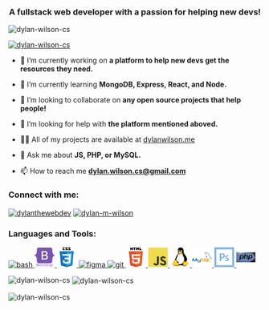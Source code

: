 <h3 align="center">A fullstack web developer with a passion for helping new devs!</h3>

<p align="left"> <img src="https://komarev.com/ghpvc/?username=dylan-wilson-cs&label=Profile%20views&color=0e75b6&style=flat" alt="dylan-wilson-cs" /> </p>

<p align="left"> <a href="https://github.com/ryo-ma/github-profile-trophy"><img src="https://github-profile-trophy.vercel.app/?username=dylan-wilson-cs" alt="dylan-wilson-cs" /></a> </p>

- 🔭 I’m currently working on **a platform to help new devs get the resources they need.**

- 🌱 I’m currently learning **MongoDB, Express, React, and Node.**

- 👯 I’m looking to collaborate on **any open source projects that help people!**

- 🤝 I’m looking for help with **the platform mentioned aboved.**

- 👨‍💻 All of my projects are available at [dylanwilson.me](dylanwilson.me)

- 💬 Ask me about **JS, PHP, or MySQL.**

- 📫 How to reach me **dylan.wilson.cs@gmail.com**

<h3 align="left">Connect with me:</h3>
<p align="left">
<a href="https://twitter.com/dylanthewebdev" target="blank"><img align="center" src="https://raw.githubusercontent.com/rahuldkjain/github-profile-readme-generator/master/src/images/icons/Social/twitter.svg" alt="dylanthewebdev" height="30" width="40" /></a>
<a href="https://linkedin.com/in/dylan-m-wilson" target="blank"><img align="center" src="https://raw.githubusercontent.com/rahuldkjain/github-profile-readme-generator/master/src/images/icons/Social/linked-in-alt.svg" alt="dylan-m-wilson" height="30" width="40" /></a>
</p>

<h3 align="left">Languages and Tools:</h3>
<p align="left"> <a href="https://www.gnu.org/software/bash/" target="_blank" rel="noreferrer"> <img src="https://www.vectorlogo.zone/logos/gnu_bash/gnu_bash-icon.svg" alt="bash" width="40" height="40"/> </a> <a href="https://getbootstrap.com" target="_blank" rel="noreferrer"> <img src="https://raw.githubusercontent.com/devicons/devicon/master/icons/bootstrap/bootstrap-plain-wordmark.svg" alt="bootstrap" width="40" height="40"/> </a> <a href="https://www.w3schools.com/css/" target="_blank" rel="noreferrer"> <img src="https://raw.githubusercontent.com/devicons/devicon/master/icons/css3/css3-original-wordmark.svg" alt="css3" width="40" height="40"/> </a> <a href="https://www.figma.com/" target="_blank" rel="noreferrer"> <img src="https://www.vectorlogo.zone/logos/figma/figma-icon.svg" alt="figma" width="40" height="40"/> </a> <a href="https://git-scm.com/" target="_blank" rel="noreferrer"> <img src="https://www.vectorlogo.zone/logos/git-scm/git-scm-icon.svg" alt="git" width="40" height="40"/> </a> <a href="https://www.w3.org/html/" target="_blank" rel="noreferrer"> <img src="https://raw.githubusercontent.com/devicons/devicon/master/icons/html5/html5-original-wordmark.svg" alt="html5" width="40" height="40"/> </a> <a href="https://developer.mozilla.org/en-US/docs/Web/JavaScript" target="_blank" rel="noreferrer"> <img src="https://raw.githubusercontent.com/devicons/devicon/master/icons/javascript/javascript-original.svg" alt="javascript" width="40" height="40"/> </a> <a href="https://www.linux.org/" target="_blank" rel="noreferrer"> <img src="https://raw.githubusercontent.com/devicons/devicon/master/icons/linux/linux-original.svg" alt="linux" width="40" height="40"/> </a> <a href="https://www.mysql.com/" target="_blank" rel="noreferrer"> <img src="https://raw.githubusercontent.com/devicons/devicon/master/icons/mysql/mysql-original-wordmark.svg" alt="mysql" width="40" height="40"/> </a> <a href="https://www.photoshop.com/en" target="_blank" rel="noreferrer"> <img src="https://raw.githubusercontent.com/devicons/devicon/master/icons/photoshop/photoshop-line.svg" alt="photoshop" width="40" height="40"/> </a> <a href="https://www.php.net" target="_blank" rel="noreferrer"> <img src="https://raw.githubusercontent.com/devicons/devicon/master/icons/php/php-original.svg" alt="php" width="40" height="40"/> </a> </p>

<p><img align="left" src="https://github-readme-stats.vercel.app/api/top-langs?username=dylan-wilson-cs&show_icons=true&locale=en&layout=compact" alt="dylan-wilson-cs" /></p>

<p>&nbsp;<img align="center" src="https://github-readme-stats.vercel.app/api?username=dylan-wilson-cs&show_icons=true&locale=en" alt="dylan-wilson-cs" /></p>

<p><img align="center" src="https://github-readme-streak-stats.herokuapp.com/?user=dylan-wilson-cs&" alt="dylan-wilson-cs" /></p>
